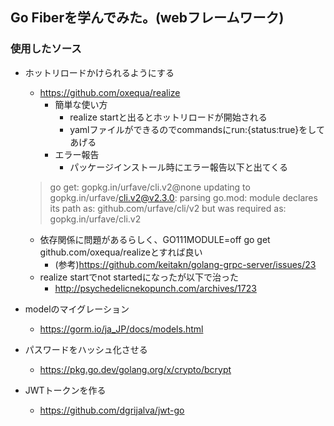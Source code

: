 ## Go Fiberを学んでみた。(webフレームワーク)

### 使用したソース
- ホットリロードかけられるようにする
  - https://github.com/oxequa/realize
    - 簡単な使い方
      - realize startと出るとホットリロードが開始される
      - yamlファイルができるのでcommandsにrun:{status:true}をしてあげる
    - エラー報告
      - パッケージインストール時にエラー報告以下と出てくる
  >    go get: gopkg.in/urfave/cli.v2@none updating to
      gopkg.in/urfave/cli.v2@v2.3.0: parsing go.mod:
      module declares its path as: github.com/urfave/cli/v2
      but was required as: gopkg.in/urfave/cli.v2

  - 依存関係に問題があるらしく、GO111MODULE=off go get github.com/oxequa/realizeとすれば良い
    - (参考)https://github.com/keitakn/golang-grpc-server/issues/23
  - realize startでnot startedになったが以下で治った
    - http://psychedelicnekopunch.com/archives/1723

- modelのマイグレーション
  - https://gorm.io/ja_JP/docs/models.html

- パスワードをハッシュ化させる
  - https://pkg.go.dev/golang.org/x/crypto/bcrypt
- JWTトークンを作る
  - https://github.com/dgrijalva/jwt-go
